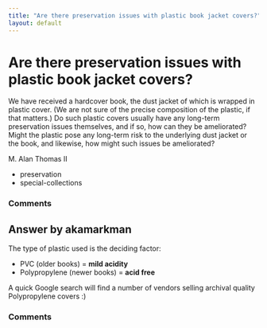 ```yaml
---
title: "Are there preservation issues with plastic book jacket covers?"
layout: default
---
```

Are there preservation issues with plastic book jacket covers?
=====================
We have received a hardcover book, the dust jacket of which is wrapped
in plastic cover. (We are not sure of the precise composition of the
plastic, if that matters.) Do such plastic covers usually have any
long-term preservation issues themselves, and if so, how can they be
ameliorated? Might the plastic pose any long-term risk to the underlying
dust jacket or the book, and likewise, how might such issues be
ameliorated?

M. Alan Thomas II

<ul class="tags"><li class="tag">preservation</li><li class="tag">special-collections</li></ul>

### Comments ###


Answer by akamarkman
----------------
The type of plastic used is the deciding factor:

-   PVC (older books) = **mild acidity**
-   Polypropylene (newer books) = **acid free**

A quick Google search will find a number of vendors selling archival
quality Polypropylene covers :)

### Comments ###

